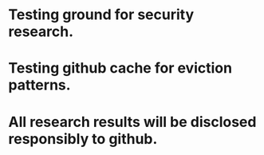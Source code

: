 ﻿# Testing ground for security research.


# Testing github cache for eviction patterns.
# All research results will be disclosed responsibly to github. 
 
 
 
 
 
 
 
